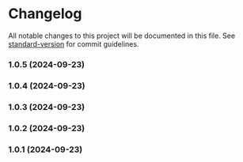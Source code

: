 # Changelog

All notable changes to this project will be documented in this file. See [standard-version](https://github.com/conventional-changelog/standard-version) for commit guidelines.

### 1.0.5 (2024-09-23)

### 1.0.4 (2024-09-23)

### 1.0.3 (2024-09-23)

### 1.0.2 (2024-09-23)

### 1.0.1 (2024-09-23)
